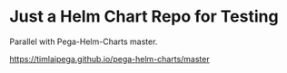 # Just a Helm Chart Repo for Testing

Parallel with Pega-Helm-Charts master.

https://timlaipega.github.io/pega-helm-charts/master
